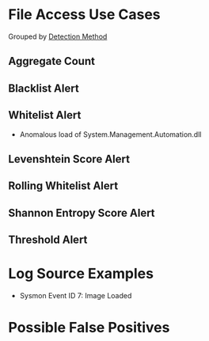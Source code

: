 # File Access Use Cases

Grouped by [Detection Method](/Detection-Methods.md)

## Aggregate Count


## Blacklist Alert



## Whitelist Alert
- Anomalous load of System.Management.Automation.dll


## Levenshtein Score Alert


## Rolling Whitelist Alert


## Shannon Entropy Score Alert


## Threshold Alert


# Log Source Examples
- Sysmon Event ID 7: Image Loaded
 

# Possible False Positives
